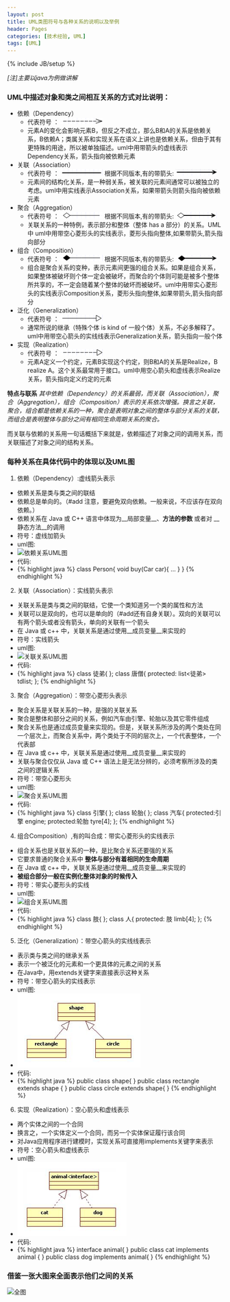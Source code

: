 ```yaml
---
layout: post
title: UML类图符号与各种关系的说明以及举例
header: Pages
categories: [技术经验, UML]
tags: [UML]
---
```

{% include JB/setup %}

_[注]主要以java为例做讲解_

### UML中描述对象和类之间相互关系的方式对比说明：

* 依赖（Dependency）
  * 代表符号 ： ![](https://github.com/Byronlee/byronlee.github.io/blob/master/images/yinai_jian.png?raw=true)
  * 元素A的变化会影响元素B，但反之不成立，那么B和A的关系是依赖关系，B依赖A；类属关系和实现关系在语义上讲也是依赖关系，但由于其有更特殊的用途，所以被单独描述。uml中用带箭头的虚线表示Dependency关系，箭头指向被依赖元素
* 关联（Association）
  * 代表符号 ： ![](https://github.com/Byronlee/byronlee.github.io/blob/master/images/guanlian_jian_2.png?raw=true) 根据不同版本,有的带箭头: ![](https://github.com/Byronlee/byronlee.github.io/blob/master/images/guanlian_jian_1.png?raw=true)
  * 元素间的结构化关系，是一种弱关系，被关联的元素间通常可以被独立的考虑。uml中用实线表示Association关系，如果带箭头则箭头指向被依赖元素
* 聚合（Aggregation）
  * 代表符号 ： ![](https://github.com/Byronlee/byronlee.github.io/blob/master/images/zuhe_jian_2.png?raw=true) 根据不同版本,有的带箭头:
![](https://github.com/Byronlee/byronlee.github.io/blob/master/images/juhe_jian_1.png?raw=true)
  * 关联关系的一种特例，表示部分和整体（整体 has a 部分）的关系。UML中 uml中用带空心菱形头的实线表示，菱形头指向整体,如果带箭头,箭头指向部分
* 组合（Composition）
  * 代表符号 ： ![](https://github.com/Byronlee/byronlee.github.io/blob/master/images/zuhe_jian_1.png?raw=true) 根据不同版本,有的带箭头:
![](https://github.com/Byronlee/byronlee.github.io/blob/master/images/juhe_jian_2.png?raw=true)
  * 组合是聚合关系的变种，表示元素间更强的组合关系。如果是组合关系，如果整体被破坏则个体一定会被破坏，而聚合的个体则可能是被多个整体所共享的，不一定会随着某个整体的破坏而被破坏。uml中用带实心菱形头的实线表示Composition关系，菱形头指向整体,如果带箭头,箭头指向部分
* 泛化（Generalization）
  * 代表符号 ： ![](https://github.com/Byronlee/byronlee.github.io/blob/master/images/fanhua_jian.png?raw=true)
  * 通常所说的继承（特殊个体 is kind of 一般个体）关系，不必多解释了。uml中用带空心箭头的实线线表示Generalization关系，箭头指向一般个体
* 实现（Realization）
  * 代表符号 ： ![](https://github.com/Byronlee/byronlee.github.io/blob/master/images/shixian_jian.png?raw=true)
  * 元素A定义一个约定，元素B实现这个约定，则B和A的关系是Realize，B realize A。这个关系最常用于接口。uml中用空心箭头和虚线表示Realize关系，箭头指向定义约定的元素


__特点与联系__
_其中依赖（Dependency）的关系最弱，而关联（Association），聚合（Aggregation），组合（Composition）表示的关系依次增强。换言之关联，聚合，组合都是依赖关系的一种，聚合是表明对象之间的整体与部分关系的关联，而组合是表明整体与部分之间有相同生命周期关系的聚合。_

而关联与依赖的关系用一句话概括下来就是，依赖描述了对象之间的调用关系，而关联描述了对象之间的结构关系。

### 每种关系在具体代码中的体现以及UML图

1. 依赖（Dependency）:虚线箭头表示
  * 依赖关系是类与类之间的联结
  * 依赖总是单向的。（#add 注意，要避免双向依赖。一般来说，不应该存在双向依赖。）
  * 依赖关系在 Java 或 C++ 语言中体现为__局部变量__、**方法的参数** 或者对 __静态方法__的调用
  * 符号：虚线加箭头
  * uml图:
  * ![依赖关系UML图](http://pic002.cnblogs.com/images/2012/285763/2012061315032141.jpg)
  * 代码:
  * {% highlight java %}
     class Person{
        void buy(Car car){
          ...
     }
    }
    {% endhighlight %}

2. 关联（Association）：实线箭头表示
  * 关联关系是类与类之间的联结，它使一个类知道另一个类的属性和方法
  * 关联可以是双向的，也可以是单向的（#add还有自身关联）。双向的关联可以有两个箭头或者没有箭头，单向的关联有一个箭头
  * 在 Java 或 c++ 中，关联关系是通过使用__成员变量__来实现的
  * 符号：实线箭头
  * uml图:
  * ![关联关系UML图](http://pic002.cnblogs.com/images/2012/285763/2012061315034351.jpg)
  * 代码:
  * {% highlight java %}
    class 徒弟{
    };
    class 唐僧{
        protected: list<徒弟> tdlist;
    };
    {% endhighlight %}


3. 聚合（Aggregation）：带空心菱形头表示
  * 聚合关系是关联关系的一种，是强的关联关系
  * 聚合是整体和部分之间的关系，例如汽车由引擎、轮胎以及其它零件组成
  * 聚合关系也是通过成员变量来实现的。但是，关联关系所涉及的两个类处在同一个层次上，而聚合关系中，两个类处于不同的层次上，一个代表整体，一个代表部
  * 在 Java 或 c++ 中，关联关系是通过使用__成员变量__来实现的
  * 关联与聚合仅仅从 Java 或 C++ 语法上是无法分辨的，必须考察所涉及的类之间的逻辑关系
  * 符号：带空心菱形头
  * uml图:
  * ![聚合关系UML图](http://pic002.cnblogs.com/images/2012/285763/2012061315041541.jpg)
  * 代码:
  * {% highlight java %}
   class 引擎{
   };
   class 轮胎{
   };
   class 汽车{
     protected:引擎 engine;
     protected:轮胎 tyre[4];
   };
  {% endhighlight %}

4. 组合Composition）,有的叫合成：带实心菱形头的实线表示
  * 组合关系也是关联关系的一种，是比聚合关系还要强的关系
  * 它要求普通的聚合关系中 __整体与部分有着相同的生命周期__
  * 在 Java 或 c++ 中，关联关系是通过使用__成员变量__来实现的
  * __被组合部分一般在实例化整体对象的时候传入__
  * 符号：带实心菱形头的实线
  * uml图:
  * ![组合关系UML图](http://pic002.cnblogs.com/images/2012/285763/2012061315044438.jpg)
  * 代码:
  * {% highlight java %}
   class 肢{
   };
   class 人{
     protected:  肢   limb[4];
   };
  {% endhighlight %}

5. 泛化（Generalization）：带空心箭头的实线线表示
  * 表示类与类之间的继承关系
  * 表示一个被泛化的元素和一个更具体的元素之间的关系
  * 在Java中，用extends关键字来直接表示这种关系
  * 符号：带空心箭头的实线表示
  * uml图:
  * ![泛化关系UML图](https://github.com/Byronlee/byronlee.github.io/blob/master/images/fanhua_uml.jpg?raw=true)
  * 代码:
  * {% highlight java %}
  public class shape{
   }
  public class rectangle extends shape {
  }
  public class circle extends  shape{
  }
  {% endhighlight %}

6. 实现（Realization）：空心箭头和虚线表示
  * 两个实体之间的一个合同
  * 换言之，一个实体定义一个合同，而另一个实体保证履行该合同
  * 对Java应用程序进行建模时，实现关系可直接用implements关键字来表示
  * 符号：空心箭头和虚线表示
  * uml图:
  * ![实现关系UML图](https://github.com/Byronlee/byronlee.github.io/blob/master/images/shixian_uml.jpg?raw=true)
  * 代码:
  * {% highlight java %}
   interface animal{
   }
  public class cat implements animal {
  }
  public class dog implements  animal{
  }
  {% endhighlight %}

### 借鉴一张大图来全面表示他们之间的关系


![全图](http://www.yongfa365.com/UploadFiles/image/2010-10-24/%E5%A4%A7%E8%AF%9D%E8%AE%BE%E8%AE%A1%E6%A8%A1%E5%BC%8F%E7%B1%BB%E5%9B%BE.PNG)
